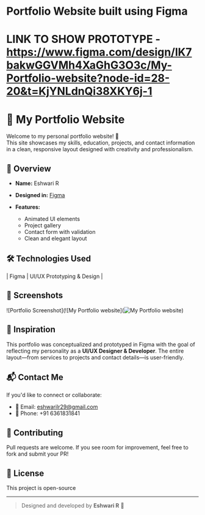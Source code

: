 # Portfolio Website built using Figma
# LINK TO SHOW PROTOTYPE - https://www.figma.com/design/lK7bakwGGVMh4XaGhG3O3c/My-Portfolio-website?node-id=28-20&t=KjYNLdnQi38XKY6j-1
# 💼 My Portfolio Website

Welcome to my personal portfolio website! 🎨  
This site showcases my skills, education, projects, and contact information in a clean, responsive layout designed with creativity and professionalism.

## 📌 Overview

- **Name:** Eshwari R
- **Designed in:** [Figma](https://www.figma.com/)

- **Features:**
  - Animated UI elements
  - Project gallery
  - Contact form with validation
  - Clean and elegant layout


## 🛠️ Technologies Used
| Figma    | UI/UX Prototyping & Design |

## 📸 Screenshots

![Portfolio Screenshot](![My Portfolio website](![My Portfolio website](https://github.com/user-attachments/assets/9e012e7f-f1a2-434b-94f5-86f1744f63e5))


## 🧠 Inspiration

This portfolio was conceptualized and prototyped in Figma with the goal of reflecting my personality as a **UI/UX Designer & Developer**. The entire layout—from services to projects and contact details—is user-friendly.

## 📬 Contact Me

If you'd like to connect or collaborate:

- 📧 Email: eshwarilr29@gmail.com  
- 📱 Phone: +91 6361831841  


## 🤝 Contributing

Pull requests are welcome. If you see room for improvement, feel free to fork and submit your PR!

## 📄 License

This project is open-source

---

> Designed and developed by **Eshwari R** 🌸
